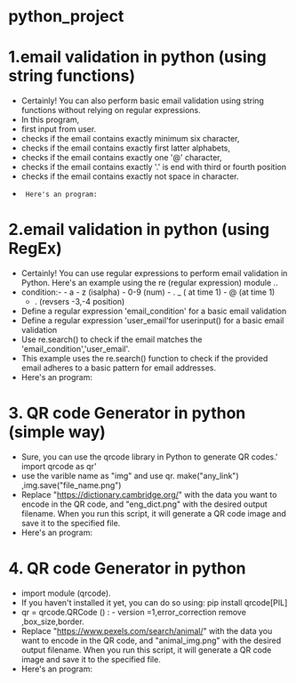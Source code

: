 # python_project
# 1.email validation in python (using string functions)
   -  Certainly! You can also perform basic email validation using string functions without 
       relying on regular expressions. 
   -    In this program,
   -    first input from user.
   -    checks if the email contains exactly minimum six character,
   -    checks if the email contains exactly first latter alphabets,
   -    checks if the email contains exactly one '@' character,
   -    checks if the email contains exactly '.' is end with third or fourth position 
   -    checks if the email contains exactly  not space in character.
   -      Here's an program:
  
    
# 2.email validation in python (using RegEx)   
 - Certainly! You can use regular expressions to perform email validation in Python. Here's an example using the re (regular expression) module ..
 -  condition:-
        -  a - z (isalpha)
        -  0-9 (num)
        -  . _ ( at time 1)
        -  @ (at time 1)
       -  . (revsers -3,-4 position)
  - Define a regular expression 'email_condition' for a basic email validation
  - Define a regular expression 'user_email'for userinput() for a basic email validation 
  - Use re.search() to check if the email matches the 'email_condition','user_email'.
  - This example uses the re.search() function to check if the provided email adheres to a basic pattern for email addresses.
  -  Here's an program:

# 3. QR code Generator in python (simple way)
- Sure, you can use the qrcode library in Python to generate QR codes.' import qrcode as qr'
-  use the varible name as "img" and use qr. make("any_link") ,img.save("file_name.png")
- Replace "https://dictionary.cambridge.org/" with the data you want to encode in the QR code, 
  and "eng_dict.png" with the desired output filename. When you run this script,
  it will generate a QR code image and save it to the specified file.
- Here's an program:

# 4. QR code Generator in python 
- import module (qrcode).
- If you haven't installed it yet, you can do so using: pip install qrcode[PIL]
- qr = qrcode.QRCode () : - version =1,error_correction remove ,box_size,border.
- Replace "https://www.pexels.com/search/animal/" with the data you want to encode in the QR code, and "animal_img.png" with the desired output filename. When you run this script,
    it will generate a QR code image and save it to the specified file.
- Here's an program:


    
    

 
